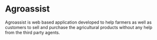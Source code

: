 # Agroassist
Agroassist is web based application developed to help farmers as well as customers  to sell and purchase the agricultural products without any help from the third party agents.
